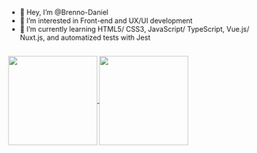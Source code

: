- 👋 Hey, I’m @Brenno-Daniel
- 👀 I’m interested in Front-end and UX/UI development
- 🌱 I’m currently learning HTML5/ CSS3, JavaScript/ TypeScript, Vue.js/ Nuxt.js, and automatized tests with Jest
##

<a target="_blank" href="https://github.com/anuraghazra/github-readme-stats">
  <img align="center" height="180rem" src="https://github-readme-stats.vercel.app/api/top-langs/?username=Brenno-Daniel&hide=python&langs_count=8&layout=compact&theme=tokyonight" />
  <img align="center" height="180rem" src="https://github-readme-stats.vercel.app/api?username=Brenno-Daniel&show_icons=true&theme=tokyonight" />
</a>
  
